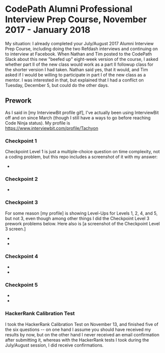 # CodePath Alumni Professional Interview Prep Course, November 2017 - January 2018

My situation: I already completed your July/August 2017 Alumni Interview Prep Course, including doing the two Refdash interviews and continuing on to interview at Facebook. When Nathan and Tim posted to the CodePath Slack about this new "beefed up" eight-week version of the course, I asked whether part II of the new class would work as a part II followup class for the shorter version I had taken. Nathan said yes, that it would, and Tim asked if I would be willing to participate in part I of the new class as a mentor. I was interested in that, but explained that I had a conflict on Tuesday, December 5, but could do the other days.

## Prework

As I said in [my InterviewBit profile gif], I've actually been using InterviewBit off and on since March (though I still have a ways to go before reaching Code Ninja status). My profile is https://www.interviewbit.com/profile/Tachyon

### Checkpoint 1
Checkpoint Level 1 is just a multiple-choice question on time complexity, not a coding problem, but this repo includes a screenshot of it with my answer:

* 

### Checkpoint 2
* 

### Checkpoint 3
For some reason [my profile] is showing Level-Ups for Levels 1, 2, 4, and 5, but not 3, even though among other things I did the Checkpoint Level 3 prework problems below. Here also is [a screenshot of the Checkpoint Level 3 screen.]

* 
* 

### Checkpoint 4
* 
* 

### Checkpoint 5
* 
* 

### HackerRank Calibration Test
I took the HackerRank Calibration Test on November 13, and finished five of the six questions -- on one hand I assume you should have received my results by now, but on the other hand I never received an email confirmation after submitting it, whereas with the HackerRank tests I took during the July/August session, I did receive confirmations.
